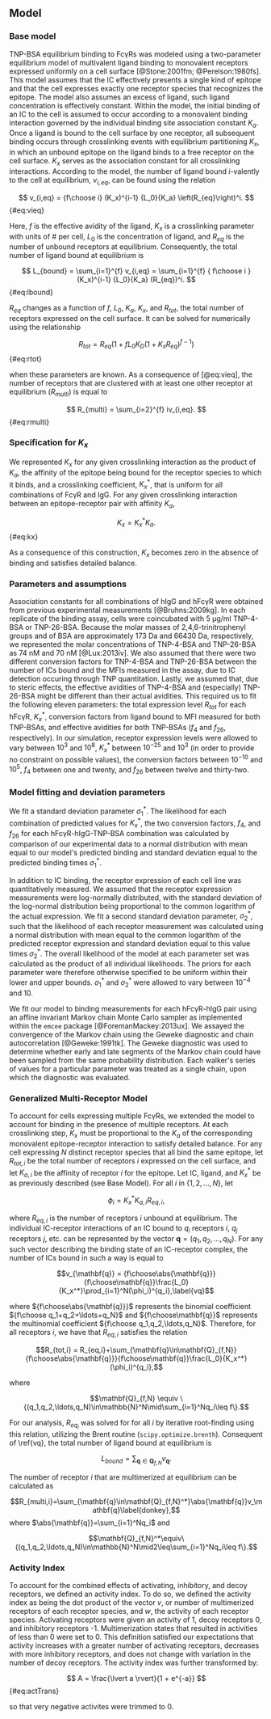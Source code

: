 ## Model

### Base model

TNP-BSA equilibrium binding to FcγRs was modeled using a two-parameter equilibrium model of multivalent ligand binding to monovalent receptors expressed uniformly on a cell surface [@Stone:2001fm; @Perelson:1980fs]. This model assumes that the IC effectively presents a single kind of epitope and that the cell expresses exactly one receptor species that recognizes the epitope. The model also assumes an excess of ligand, such ligand concentration is effectively constant. Within the model, the initial binding of an IC to the cell is assumed to occur according to a monovalent binding interaction governed by the individual binding site association constant $K_a$. Once a ligand is bound to the cell surface by one receptor, all subsequent binding occurs through crosslinking events with equilibrium partitioning $K_x$, in which an unbound epitope on the ligand binds to a free receptor on the cell surface. $K_x$ serves as the association constant for all crosslinking interactions. According to the model, the number of ligand bound $i$-valently to the cell at equilibrium, $v_{i,eq}$, can be found using the relation

$$ v_{i,eq} = {f\choose i} (K_x)^{i-1} {L_0}{K_a} \left(R_{eq}\right)^i. $$ {#eq:vieq}

Here, $f$ is the effective avidity of the ligand, $K_x$ is a crosslinking parameter with units of # per cell, $L_0$ is the concentration of ligand, and $R_{eq}$ is the number of unbound receptors at equilibrium. Consequently, the total number of ligand bound at equilibrium is

$$ L_{bound} = \sum_{i=1}^{f} v_{i,eq} = \sum_{i=1}^{f} { f\choose i } (K_x)^{i-1} {L_0}{K_a} (R_{eq})^i. $$ {#eq:lbound}

$R_{eq}$ changes as a function of $f$, $L_0$, $K_a$, $K_x$, and $R_{tot}$, the total number of receptors expressed on the cell surface. It can be solved for numerically using the relationship

$$ R_{tot} = R_{eq} \left(1+f {L_0}{K_D} (1+K_x R_{eq})^{f-1}\right) $$ {#eq:rtot}

when these parameters are known. As a consequence of [@eq:vieq], the number of receptors that are clustered with at least one other receptor at equilibrium ($R_{multi}$) is equal to

$$ R_{multi} = \sum_{i=2}^{f} iv_{i,eq}. $$ {#eq:rmulti}

### Specification for $K_x$

We represented $K_x$ for any given crosslinking interaction as the product of $K_a$, the affinity of the epitope being bound for the receptor species to which it binds, and a crosslinking coefficient, $K_x^*$, that is uniform for all combinations of FcγR and IgG. For any given crosslinking interaction between an epitope-receptor pair with affinity $K_a$,

$$ K_x = K_x^* K_a. $$ {#eq:kx}

As a consequence of this construction, $K_x$ becomes zero in the absence of binding and satisfies detailed balance.

### Parameters and assumptions

Association constants for all combinations of hIgG and hFcγR were obtained from previous experimental measurements [@Bruhns:2009kg]. In each replicate of the binding assay, cells were coincubated with 5 µg/ml TNP-4-BSA or TNP-26-BSA. Because the molar masses of 2,4,6-trinitrophenyl groups and of BSA are approximately 173 Da and 66430 Da, respectively, we represented the molar concentrations of TNP-4-BSA and TNP-26-BSA as 74 nM and 70 nM [@Lux:2013iv]. We also assumed that there were two different conversion factors for TNP-4-BSA and TNP-26-BSA between the number of ICs bound and the MFIs measured in the assay, due to IC detection occuring through TNP quantitation. Lastly, we assumed that, due to steric effects, the effective avidities of TNP-4-BSA and (especially) TNP-26-BSA might be different than their actual avidities. This required us to fit the following eleven parameters: the total expression level $R_{tot}$ for each hFcγR, $K_x^*$, conversion factors from ligand bound to MFI measured for both TNP-BSAs, and effective avidities for both TNP-BSAs ($f_{4}$ and $f_{26}$, respectively). In our simulation, receptor expression levels were allowed to vary between $10^3$ and $10^8$, $K_x^*$ between $10^{-25}$ and $10^3$ (in order to provide no constraint on possible values), the conversion factors between $10^{-10}$ and $10^5$, $f_4$ between one and twenty, and $f_{26}$ between twelve and thirty-two.

### Model fitting and deviation parameters

We fit a standard deviation parameter $\sigma_1^*$. The likelihood for each combination of predicted values for $K_x^*$, the two conversion factors, $f_4$, and $f_{26}$ for each hFcγR-hIgG-TNP-BSA combination was calculated by comparison of our experimental data to a normal distribution with mean equal to our model's predicted binding and standard deviation equal to the predicted binding times $\sigma_1^*$.

In addition to IC binding, the receptor expression of each cell line was quantitatively measured. We assumed that the receptor expression measurements were log-normally distributed, with the standard deviation of the log-normal distribution being proportional to the common logarithm of the actual expression. We fit a second standard deviation parameter, $\sigma_2^*$, such that the likelihood of each receptor measurement was calculated using a normal distribution with mean equal to the common logarithm of the predicted receptor expression and standard deviation equal to this value times $\sigma_2^*$. The overall likelihood of the model at each parameter set was calculated as the product of all individual likelihoods. The priors for each parameter were therefore otherwise specified to be uniform within their lower and upper bounds. $\sigma_1^*$ and $\sigma_2^*$ were allowed to vary between $10^{-4}$ and $10$.

We fit our model to binding measurements for each hFcγR-hIgG pair using an affine invariant Markov chain Monte Carlo sampler as implemented within the `emcee` package [@ForemanMackey:2013ux]. We assayed the convergence of the Markov chain using the Geweke diagnostic and chain autocorrelation [@Geweke:1991tk]. The Geweke diagnostic was used to determine whether early and late segments of the Markov chain could have been sampled from the same probability distribution. Each walker's series of values for a particular parameter was treated as a single chain, upon which the diagnostic was evaluated.

### Generalized Multi-Receptor Model

To account for cells expressing multiple FcγRs, we extended the model to account for binding in the presence of multiple receptors. At each crosslinking step, $K_x$ must be proportional to the $K_a$ of the corresponding monovalent epitope-receptor interaction to satisfy detailed balance. For any cell expressing $N$ distinct receptor species that all bind the same epitope, let $R_{tot,i}$ be the total number of receptors $i$ expressed on the cell surface, and let $K_{a,i}$ be the affinity of receptor $i$ for the epitope. Let IC, ligand, and $K_x^*$ be as previously described (see Base Model). For all $i$ in $\{1,2,\ldots,N\}$, let

$$\phi_i = K_x^*K_{a,i}R_{eq,i},$$

where $R_{eq,i}$ is the number of receptors $i$ unbound at equilibrium. The individual IC-receptor interactions of an IC bound to $q_i$ receptors $i$, $q_j$ receptors $j$, etc. can be represented by the vector $\mathbf{q}=(q_1,q_2,\ldots,q_N)$. For any such vector describing the binding state of an IC-receptor complex, the number of ICs bound in such a way is equal to

$$v_{\mathbf{q}} = {f\choose\abs{\mathbf{q}}}{f\choose\mathbf{q}}\frac{L_0}{K_x^*}\prod_{i=1}^N(\phi_i)^{q_i},\label{vq}$$

where ${f\choose\abs{\mathbf{q}}}$ represents the binomial coefficient ${f\choose q_1+q_2+\ldots+q_N}$ and ${f\choose\mathbf{q}}$ represents the multinomial coefficient ${f\choose q_1,q_2,\ldots,q_N}$. Therefore, for all receptors $i$, we have that $R_{eq,i}$ satisfies the relation

$$R_{tot,i} = R_{eq,i}+\sum_{\mathbf{q}\in\mathbf{Q}_{f,N}}{f\choose\abs{\mathbf{q}}}{f\choose\mathbf{q}}\frac{L_0}{K_x^*}(\phi_i)^{q_i},$$

where

$$\mathbf{Q}_{f,N} \equiv \{(q_1,q_2,\ldots,q_N)\in\mathbb{N}^N\mid\sum_{i=1}^Nq_i\leq f\}.$$

For our analysis, $R_{eq_i}$ was solved for for all $i$ by iterative root-finding using this relation, utilizing the Brent routine (`scipy.optimize.brenth`). Consequent of \ref{vq}, the total number of ligand bound at equilibrium is

$$L_{bound} = \sum_{\mathbf{q}\in\mathbf{Q}_{f,N}}v_\mathbf{q}.$$

The number of receptor $i$ that are multimerized at equilibrium can be calculated as

$$R_{multi,i}=\sum_{\mathbf{q}\in\mathbf{Q}_{f,N}^*}\abs{\mathbf{q}}v_\mathbf{q}\label{donkey},$$
where $\abs{\mathbf{q}}=\sum_{i=1}^Nq_i$ and

$$\mathbf{Q}_{f,N}^*\equiv\{(q_1,q_2,\ldots,q_N)\in\mathbb{N}^N\mid2\leq\sum_{i=1}^Nq_i\leq f\}.$$

### Activity Index

To account for the combined effects of activating, inhibitory, and decoy receptors, we defined an activity index. To do so, we defined the activity index as being the dot product of the vector $v$, or number of multimerized receptors of each receptor species, and $w$, the activity of each receptor species. Activating receptors were given an activity of 1, decoy receptors 0, and inhibitory receptors -1. Multimerization states that resulted in activities of less than 0 were set to 0. This definition satisfied our expectations that activity increases with a greater number of activating receptors, decreases with more inhibitory receptors, and does not change with variation in the number of decoy receptors. The activity index was further transformed by:

$$ A = \frac{\lvert a \rvert}{1 + e^{-a}} $$ {#eq:actTrans}

so that very negative activites were trimmed to 0.
